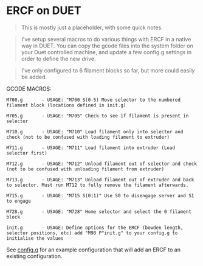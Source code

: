 # ERCF on DUET

> This is mostly just a placeholder, with some quick notes. 

> I've setup several macros to do various things with ERCF in a native way in DUET. You can copy the gcode files into the system folder on your Duet controlled machine, and update a few config.g settings in order to define the new drive. 

> I've only configured to 6 filament blocks so far, but more could easily be added. 

GCODE MACROS:

```M700.g		- USAGE: "M700 S(0-5) Move selector to the numbered filament block (locations defined in init.g)```
	
```M705.g 		- USAGE: "M705" Check to see if filament is present in selector```
	
```M710.g 		- USAGE: "M710" Load filament only into selector and check (not to be confused with loading filament to extruder)```
	
```M711.g 		- USAGE: "M711" Load filament into extruder (Load selector first)```
	
```M712.g 		- USAGE: "M712" Unload filament out of selector and check (not to be confused with unloading filament from extruder)```
	
```M713.g		- USAGE: "M713" Unload filament out of extruder and back to selector. Must run M712 to fully remove the filament afterwards.```
	
```M715.g 		- USAGE: "M715 S(0|1)" Use S0 to disengage server and S1 to engage```
	
```M728.g 		- USAGE: "M728" Home selector and select the 0 filament block```
	
```init.g 		- USAGE: Define options for the ERCF (bowden length, selector positions, etc) add "M98 P"init.g" to your config.g to initialise the values```


See [config.g](sys/ercf/config.g) for an example configuration that will add an ERCF to an existing configuration.
